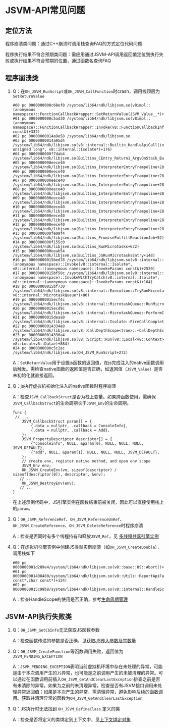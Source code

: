 # JSVM-API常见问题
<!--Kit: NDK Development-->
<!--Subsystem: arkcompiler-->
<!--Owner: @yuanxiaogou; @string_sz-->
<!--SE: @knightaoko-->
<!--TSE: @test_lzz-->

## 定位方法

程序崩溃类问题：通过C++崩溃时调用栈查询FAQ的方式定位代码问题

程序执行结果不符合预期类问题：需应用通过JSVM-API调用返回值定位到执行失败或执行结果不符合预期的位置，通过函数名查询FAQ

## 程序崩溃类

1. Q：在`OH_JSVM_RunScript`或`OH_JSVM_CallFunction`时crash，调用栈顶层为`SetReturnValue`

   ```
   #00 pc 0000000000c68ef0 /system/lib64/ndk/libjsvm.so(v8impl::(anonymous namespace)::FunctionCallbackWrapper::SetReturnValue(JSVM_Value__*)+16)
   #01 pc 0000000000c5ad30 /system/lib64/ndk/libjsvm.so(v8impl::(anonymous namespace)::FunctionCallbackWrapper::Invoke(v8::FunctionCallbackInfo<v8::Value> const&)+332)
   #02 pc 00000000014a9e58 /system/lib64/ndk/libjsvm.so
   #03 pc 00000000014a95d4 /system/lib64/ndk/libjsvm.so(v8::internal::Builtin_HandleApiCall(int, unsigned long*, v8::internal::Isolate*)+176)
   #04 pc 0000000000f7dab4 /system/lib64/ndk/libjsvm.so(Builtins_CEntry_Return1_ArgvOnStack_BuiltinExit+84)
   #05 pc 0000000000eece40 /system/lib64/ndk/libjsvm.so(Builtins_InterpreterEntryTrampoline+288)
   #06 pc 0000000000eece40 /system/lib64/ndk/libjsvm.so(Builtins_InterpreterEntryTrampoline+288)
   #07 pc 0000000000eece40 /system/lib64/ndk/libjsvm.so(Builtins_InterpreterEntryTrampoline+288)
   #08 pc 0000000000eece40 /system/lib64/ndk/libjsvm.so(Builtins_InterpreterEntryTrampoline+288)
   #09 pc 0000000000eece40 /system/lib64/ndk/libjsvm.so(Builtins_InterpreterEntryTrampoline+288)
   #10 pc 0000000000eece40 /system/lib64/ndk/libjsvm.so(Builtins_InterpreterEntryTrampoline+288)
   #11 pc 0000000000eece40 /system/lib64/ndk/libjsvm.so(Builtins_InterpreterEntryTrampoline+288)
   #12 pc 0000000000eece40 /system/lib64/ndk/libjsvm.so(Builtins_InterpreterEntryTrampoline+288)
   #13 pc 0000000000fe09f4 /system/lib64/ndk/libjsvm.so(Builtins_PromiseFulfillReactionJob+52)
   #14 pc 0000000000f155c0 /system/lib64/ndk/libjsvm.so(Builtins_RunMicrotasks+672)
   #15 pc 0000000000eeab54 /system/lib64/ndk/libjsvm.so(Builtins_JSRunMicrotasksEntry+148)
   #16 pc 00000000015bed78 /system/lib64/ndk/libjsvm.so(v8::internal::(anonymous namespace)::Invoke(v8::internal::Isolate*, v8::internal::(anonymous namespace)::InvokeParams const&)+2520)
   #17 pc 00000000015bf50c /system/lib64/ndk/libjsvm.so(v8::internal::(anonymous namespace)::InvokeWithTryCatch(v8::internal::Isolate*, v8::internal::(anonymous namespace)::InvokeParams const&)+104)
   #18 pc 00000000015bf730 /system/lib64/ndk/libjsvm.so(v8::internal::Execution::TryRunMicrotasks(v8::internal::Isolate*, v8::internal::MicrotaskQueue*)+80)
   #19 pc 00000000015ecf4c /system/lib64/ndk/libjsvm.so(v8::internal::MicrotaskQueue::RunMicrotasks(v8::internal::Isolate*)+312)
   #20 pc 00000000015ecd9c /system/lib64/ndk/libjsvm.so(v8::internal::MicrotaskQueue::PerformCheckpointInternal(v8::Isolate*)+52)
   #21 pc 00000000015deaa0 /system/lib64/ndk/libjsvm.so(v8::internal::Isolate::FireCallCompletedCallbackInternal(v8::internal::MicrotaskQueue*)+280)
   #22 pc 00000000014334e8 /system/lib64/ndk/libjsvm.so(v8::CallDepthScope<true>::~CallDepthScope()+248)
   #23 pc 00000000014330a4 /system/lib64/ndk/libjsvm.so(v8::Script::Run(v8::Local<v8::Context>, v8::Local<v8::Data>)+884)
   #24 pc 0000000000c5c2ac /system/lib64/ndk/libjsvm.so(OH_JSVM_RunScript+272)
   ```

   A：`SetReturnValue`用于设置js函数的返回值，在js完成注入的native函数调用后触发。需检查native函数的返回值是否正确，如返回值（`JSVM_Value`）是否未初始化就直接返回。

2. Q：js执行虚拟机初始化注入的native函数时程序崩溃

   A：检查`JSVM_CallbackStruct`是否为栈上变量。如果跨函数使用，需确保`JSVM_CallbackStruct`的生命周期长于`JSVM_Env`的生命周期。

   ```
   func {
   	// ...
       JSVM_CallbackStruct param[] = {
           {.data = nullptr, .callback = ConsoleInfo},
           {.data = nullptr, .callback = Add},
       };
       JSVM_PropertyDescriptor descriptor[] = {
           {"consoleinfo", NULL, &param[0], NULL, NULL, NULL, JSVM_DEFAULT},
           {"add", NULL, &param[1], NULL, NULL, NULL, JSVM_DEFAULT},
       };
       // create env, register native method, and open env scope
       JSVM_Env env;
       OH_JSVM_CreateEnv(vm, sizeof(descriptor) / sizeof(descriptor[0]), descriptor, &env);
      // ...
       OH_JSVM_DestroyEnv(env);
      // ...
   }
   ```

   在上述示例代码中，JS引擎实例在函数结束前被关闭，因此可以直接使用栈上的`param`。

3. Q：`OH_JSVM_ReferenceRef`、`OH_JSVM_ReferenceUnRef`、`OH_JSVM_CreateReference`、`OH_JSVM_DeleteReference`时程序崩溃

   A：检查是否同时有多个线程持有和释放`JSVM_Ref`，见 [多线程共享引擎实例](jsvm-guidelines.md#多线程共享引擎实例)

4. Q：在虚拟机引擎实例中创建JS类型实例崩溃（如`OH_JSVM_CreateDouble`），调用栈如下

   ```
   #00 pc 0000000001d209e4/system/lib64/ndk/libjsvm.so(v8::base::0S::Abort()+28)
   #01 pc 0000000001408480/system/lib64/ndk/libjsvm.so(v8::Utils::ReportApiFailure(char const*,char const*)+124)
   #02 pc 00000000015c99b8/system/lib64/ndk/libjsvm.so(v8::internal::HandleScope::Extend(v8::internal::Isolate*+200)
   ```

   A：检查HandleScope的使用是否正确，参考[生命周期管理](jsvm-guidelines.md#生命周期管理)

## JSVM-API执行失败类

1. Q：`OH_JSVM_GetCbInfo`无法获取JS函数参数

   A：检查函数传递的参数是否正确，见[获取JS传入参数及其数量](jsvm-guidelines.md#获取js传入参数及其数量)

2. Q：`OH_JSVM_CreateFunction`等函数调用失败，返回值为`JSVM_PENDING_EXCEPTION`

   A：`JSVM_PENDING_EXCEPTION`表明当前虚拟机环境中存在未处理的异常，可能是由于本次调用产生的`JS`异常，也可能是之前调用产生的未被清理的异常。可以通过在函数调用前插入`OH_JSVM_GetAndClearLastException`排查之前是否有未清除的异常。如果为之前的未清理异常，检查是否有JSVM接口调用未处理异常返回值；如果是本次产生的异常，需清理异常，避免影响后续的函数调用。获取并清理异常的函数为`OH_JSVM_GetAndClearLastException`

3. Q：JS执行时无法找到 `OH_JSVM_DefineClass` 定义的类

   A：检查是否将定义的类绑定到上下文中，见[上下文绑定对象](jsvm-guidelines.md#上下文绑定对象)
